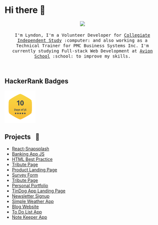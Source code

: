 # Hi there :wave:

<p align="center">
  <img src="https://media.giphy.com/media/du3J3cXyzhj75IOgvA/giphy.gif" width=100>
  <br><br>
  <samp>
    I'm Lyndon, I'm a Volunteer Developer for <a href="https://freeopenuniversity.org/">Collegiate Independent Study</a> :computer: and also working as a Technical Trainer for PMC Business Systems Inc. I'm currently studying Full-stack Web Development at <a href="https://avionschool.com/">Avion School</a> :school: to improve my skills.
  </samp>
</p>
<br>

## HackerRank Badges
<img src="https://github.com/lyndoncortez/lyndoncortez/blob/main/Certificates%20and%20Badges/10DaysofJS.png" width=100>
<br>

## Projects &nbsp; :rocket:

- [React-Snapsplash](https://github.com/lyndoncortez/batch5-activities/tree/main/React-Snapsplash)
- [Banking App JS](https://github.com/lyndoncortez/batch5-activities/tree/main/Banking-App-JS)
- [HTML Best Practice](https://github.com/lyndoncortez/batch5-activities/tree/main/Day%201-HTMLBestPractices)  
- [Tribute Page](https://github.com/lyndoncortez/batch5-activities/tree/main/Day%204-TributePage)  
- [Product Landing Page](https://github.com/lyndoncortez/batch5-activities/tree/main/Day%208-ProductLandingPage)  
- [Survey Form](https://github.com/lyndoncortez/batch5-activities/tree/main/Day%208-SurveyForm)  
- [Tribute Page](https://github.com/lyndoncortez/TributePage)  
- [Personal Portfolio](https://github.com/lyndoncortez/Personal-Portfolio-Page)
- [TinDog App Landing Page](https://github.com/lyndoncortez/TinDogProject)  
- [Newsletter Signup](https://github.com/lyndoncortez/The-Complete-2020-Web-Development-Bootcamp/tree/master/APIs/Newsletter-Signup)
- [Simple Weather App](https://github.com/lyndoncortez/The-Complete-2020-Web-Development-Bootcamp/tree/master/APIs/WeatherProject)
- [Blog Website](https://github.com/lyndoncortez/The-Complete-2020-Web-Development-Bootcamp/tree/master/Blog-with-Database)
- [To Do List App](https://github.com/lyndoncortez/The-Complete-2020-Web-Development-Bootcamp/tree/master/ToDoList-v2)
- [Note Keeper App](https://github.com/lyndoncortez/The-Complete-2020-Web-Development-Bootcamp/tree/master/notekeeperapp)
